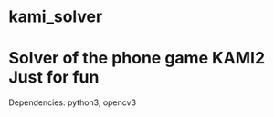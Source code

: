 # kami_solver
Solver of the phone game KAMI2
Just for fun
===============================
Dependencies: python3, opencv3
